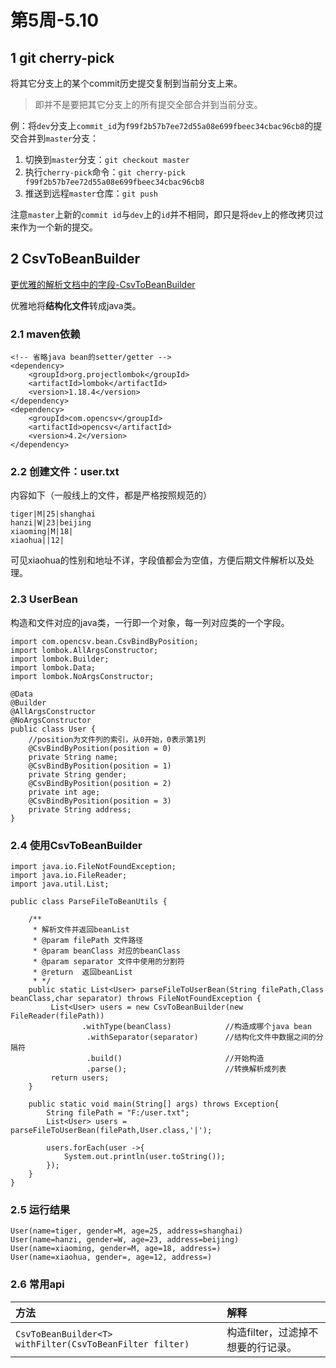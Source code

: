 # 第5周-5.10

## 1 git cherry-pick

将其它分支上的某个commit历史提交复制到当前分支上来。

>即并不是要把其它分支上的所有提交全部合并到当前分支。

例：将`dev`分支上`commit_id`为`f99f2b57b7ee72d55a08e699fbeec34cbac96cb8`的提交合并到`master`分支：

1. 切换到`master`分支：`git checkout master`
2. 执行`cherry-pick`命令：`git cherry-pick f99f2b57b7ee72d55a08e699fbeec34cbac96cb8`
3. 推送到远程`master`仓库：`git push`

注意`master`上新的`commit id`与`dev`上的`id`并不相同，即只是将`dev`上的修改拷贝过来作为一个新的提交。

## 2 CsvToBeanBuilder

[更优雅的解析文档中的字段-CsvToBeanBuilder](https://blog.csdn.net/qq_31289187/article/details/86104522)

优雅地将**结构化文件**转成java类。

### 2.1 maven依赖

```
<!-- 省略java bean的setter/getter -->
<dependency>
    <groupId>org.projectlombok</groupId>
    <artifactId>lombok</artifactId>
    <version>1.18.4</version>
</dependency>
<dependency>
    <groupId>com.opencsv</groupId>
    <artifactId>opencsv</artifactId>
    <version>4.2</version>
</dependency>
```

### 2.2 创建文件：user.txt

内容如下（一般线上的文件，都是严格按照规范的）

```
tiger|M|25|shanghai
hanzi|W|23|beijing
xiaoming|M|18|
xiaohua||12|
```

可见xiaohua的性别和地址不详，字段值都会为空值，方便后期文件解析以及处理。

### 2.3 UserBean

构造和文件对应的java类，一行即一个对象，每一列对应类的一个字段。

```
import com.opencsv.bean.CsvBindByPosition;
import lombok.AllArgsConstructor;
import lombok.Builder;
import lombok.Data;
import lombok.NoArgsConstructor;
 
@Data
@Builder
@AllArgsConstructor
@NoArgsConstructor
public class User {
    //position为文件列的索引，从0开始，0表示第1列
    @CsvBindByPosition(position = 0)
    private String name;
    @CsvBindByPosition(position = 1)
    private String gender;
    @CsvBindByPosition(position = 2)
    private int age;
    @CsvBindByPosition(position = 3)
    private String address;
}
```

### 2.4 使用CsvToBeanBuilder

```
import java.io.FileNotFoundException;
import java.io.FileReader;
import java.util.List;

public class ParseFileToBeanUtils {
 
    /**
     * 解析文件并返回beanList
     * @param filePath 文件路径
     * @param beanClass 对应的beanClass
     * @param separator 文件中使用的分割符
     * @return  返回beanList
     * */
    public static List<User> parseFileToUserBean(String filePath,Class beanClass,char separator) throws FileNotFoundException {
         List<User> users = new CsvToBeanBuilder(new FileReader(filePath))
                .withType(beanClass)            //构造成哪个java bean
                 .withSeparator(separator)      //结构化文件中数据之间的分隔符
                 .build()                       //开始构造
                 .parse();                      //转换解析成列表
         return users;
    }
 
    public static void main(String[] args) throws Exception{
        String filePath = "F:/user.txt";
        List<User> users = parseFileToUserBean(filePath,User.class,'|');
 
        users.forEach(user ->{
            System.out.println(user.toString());
        });
    }
}
```

### 2.5 运行结果

```
User(name=tiger, gender=M, age=25, address=shanghai)
User(name=hanzi, gender=W, age=23, address=beijing)
User(name=xiaoming, gender=M, age=18, address=)
User(name=xiaohua, gender=, age=12, address=)
```

### 2.6 常用api

方法|解释
:-|:-
`CsvToBeanBuilder<T> withFilter(CsvToBeanFilter filter)`|构造filter，过滤掉不想要的行记录。